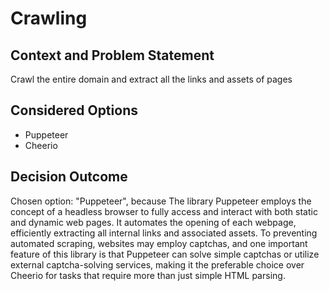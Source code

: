 # Crawling

## Context and Problem Statement

Crawl the entire domain and extract all the links and assets of pages

## Considered Options

* Puppeteer
* Cheerio

## Decision Outcome

Chosen option: "Puppeteer", because The library Puppeteer employs the concept of a headless browser to fully access and interact with both static and dynamic web pages. It automates the opening of each webpage, efficiently extracting all internal links and associated assets. To preventing automated scraping, websites may employ captchas, and one important feature of this library is that Puppeteer can solve simple captchas or utilize external captcha-solving services, making it the preferable choice over Cheerio for tasks that require more than just simple HTML parsing.
